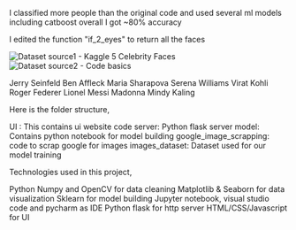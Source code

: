 


I classified more people than the original code and used several ml models including catboost
overall I got ~80% accuracy

I edited the function "if_2_eyes" to return all the faces

![Dataset source1 - Kaggle 5 Celebrity Faces](https://www.kaggle.com/datasets/dansbecker/5-celebrity-faces-dataset)
![Dataset source2 - Code basics](https://github.com/codebasics/py/tree/master/DataScience/CelebrityFaceRecognition/model/dataset)

Jerry Seinfeld
Ben Affleck
Maria Sharapova
Serena Williams
Virat Kohli
Roger Federer
Lionel Messi
Madonna
Mindy Kaling

Here is the folder structure,

UI : This contains ui website code
server: Python flask server
model: Contains python notebook for model building
google_image_scrapping: code to scrap google for images
images_dataset: Dataset used for our model training


Technologies used in this project,

Python
Numpy and OpenCV for data cleaning
Matplotlib & Seaborn for data visualization
Sklearn for model building
Jupyter notebook, visual studio code and pycharm as IDE
Python flask for http server
HTML/CSS/Javascript for UI
